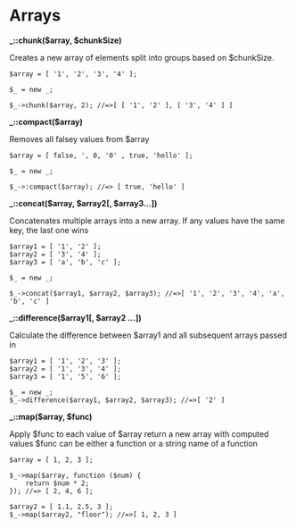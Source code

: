 # Arrays

**_::chunk($array, $chunkSize)**

Creates a new array of elements split into groups based on $chunkSize.

```
$array = [ '1', '2', '3', '4' ];

$_ = new _;

$_->chunk($array, 2); //=>[ [ '1', '2' ], [ '3', '4' ] ]
```

**_::compact($array)**

Removes all falsey values from $array

```
$array = [ false, ', 0, '0' , true, 'hello' ];

$_ = new _;

$_->:compact($array); //=> [ true, 'hello' ]

```

**_::concat($array, $array2[, $array3...])**

Concatenates multiple arrays into a new array. If any values have the same key,
the last one wins
```
$array1 = [ '1', '2' ];
$array2 = [ '3', '4' ];
$array3 = [ 'a', 'b', 'c' ];

$_ = new _;

$_->concat($array1, $array2, $array3); //=>[ '1', '2', '3', '4', 'a', 'b', 'c' ]
```

**_::difference($array1[, $array2 ...])**

Calculate the difference between $array1 and all subsequent arrays passed in
~~~
$array1 = [ '1', '2', '3' ];
$array2 = [ '1', '3', '4' ];
$array3 = [ '1', '5', '6' ];

$_ = new _;
$_->difference($array1, $array2, $array3); //=>[ '2' ]
~~~

**_::map($array, $func)**

Apply $func to each value of $array return a new array with computed values
$func can be either a function or a string name of a function
~~~
$array = [ 1, 2, 3 ];

$_->map($array, function ($num) {
    return $num * 2;
}); //=> [ 2, 4, 6 ];

$array2 = [ 1.1, 2.5, 3 ];
$_->map($array2, "floor"); //=>[ 1, 2, 3 ]
~~~
